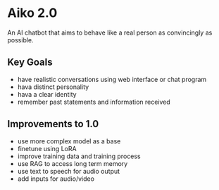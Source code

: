 # Aiko 2.0
An AI chatbot that aims to behave like a real person as convincingly as possible.

## Key Goals
- have realistic conversations using web interface or chat program
- hava distinct personality
- hava a clear identity
- remember past statements and information received

## Improvements to 1.0
- use more complex model as a base
- finetune using LoRA
- improve training data and training process
- use RAG to access long term memory
- use text to speech for audio output
- add inputs for audio/video
